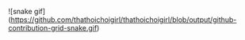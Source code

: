 ![snake gif]
(https://github.com/thathoichoigirl/thathoichoigirl/blob/output/github-contribution-grid-snake.gif)
